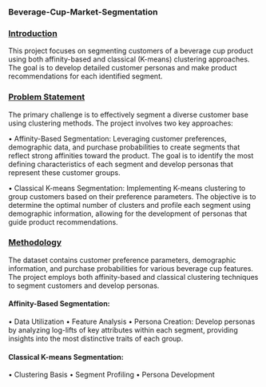 ###  Beverage-Cup-Market-Segmentation


### <ins> Introduction   
This project focuses on segmenting customers of a beverage cup product using both affinity-based and classical (K-means) clustering approaches. The goal is to develop detailed customer personas and make product recommendations for each identified segment.   

### <ins> Problem Statement    
The primary challenge is to effectively segment a diverse customer base using clustering methods. The project involves two key approaches:    

• Affinity-Based Segmentation: Leveraging customer preferences, demographic data, and purchase probabilities to create segments that reflect strong affinities toward the product. The goal is to identify the most defining characteristics of each segment and develop personas that represent these customer groups.   

• Classical K-means Segmentation: Implementing K-means clustering to group customers based on their preference parameters. The objective is to determine the optimal number of clusters and profile each segment using demographic information, allowing for the development of personas that guide product recommendations.    


### <ins> Methodology

The dataset contains customer preference parameters, demographic information, and purchase probabilities for various beverage cup features. The project employs both affinity-based and classical clustering techniques to segment customers and develop personas.

#### Affinity-Based Segmentation:

• Data Utilization
• Feature Analysis
• Persona Creation: Develop personas by analyzing log-lifts of key attributes within each segment, providing insights into the most distinctive traits of each group.


#### Classical K-means Segmentation:

• Clustering Basis
• Segment Profiling
• Persona Development
